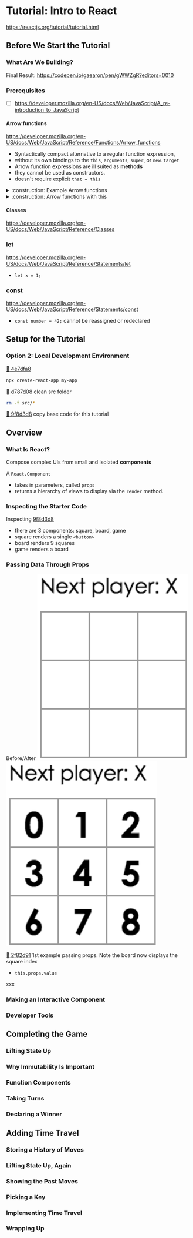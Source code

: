 # Tutorial: Intro to React

https://reactjs.org/tutorial/tutorial.html

## Before We Start the Tutorial

### What Are We Building?

Final Result: https://codepen.io/gaearon/pen/gWWZgR?editors=0010

### Prerequisites

- [ ] https://developer.mozilla.org/en-US/docs/Web/JavaScript/A_re-introduction_to_JavaScript

#### Arrow functions

https://developer.mozilla.org/en-US/docs/Web/JavaScript/Reference/Functions/Arrow_functions
- Syntactically compact alternative to a regular function expression, 
- without its own bindings to the `this`, `arguments`, `super`, or `new.target` 
- Arrow function expressions are ill suited as **methods**
- they cannot be used as constructors.
- doesn't require explicit `that = this`

<details><summary>:construction: Example Arrow functions</summary><p>

```javascript
var elements = [ 'Hydrogen', 'Helium', 'Lithium', 'Beryllium' ];

// This statement returns the array: [8, 6, 7, 9]
elements.map(function(element) { return element.length; }); 

// equivalent to
elements.map((element) => { return element.length; }); 

// When there is only one parameter, we can remove the surrounding parentheses
elements.map(element => { return element.length; }); 

// When the only statement in an arrow function is `return`, we can remove `return` and remove
// the surrounding curly brackets
elements.map(element => element.length); // [8, 6, 7, 9]

// In this case, because we only need the length property, we can use destructuring parameter:
// Notice that the `length` corresponds to the property we want to get whereas the
// obviously non-special `lengthFooBArX` is just the name of a variable which can be changed
// to any valid variable name you want
elements.map(({ length :lengthFooBArX }) => lengthFooBArX); // [8, 6, 7, 9]

// This destructuring parameter assignment can also be written as seen below. However, note that in
// this example we are not assigning `length` value to the made up property. Instead, the literal name
// itself of the variable `length` is used as the property we want to retrieve from the object.
elements.map(({ length }) => length); // [8, 6, 7, 9]
```
</p></details>

<details><summary>:construction: Arrow functions with this</summary><p>

```javascript
function Person(){
  this.age = 0; // without arrow function you would have to `that = this`

  setInterval(() => {
    this.age++; // |this| properly refers to the Person object
  }, 1000);

}

var p = new Person();
```
</p></details>

#### Classes

https://developer.mozilla.org/en-US/docs/Web/JavaScript/Reference/Classes

### let

https://developer.mozilla.org/en-US/docs/Web/JavaScript/Reference/Statements/let
- `let x = 1;`

### const

https://developer.mozilla.org/en-US/docs/Web/JavaScript/Reference/Statements/const
- `const number = 42;` cannot be reassigned or redeclared

## Setup for the Tutorial

### Option 2: Local Development Environment

[:ship: 4e7dfa8](https://github.com/arafatm/tutorial_intro_to_react/commit/421395e9585c0c50309abdf4c8ce2bb2c4e7dfa8)
```bash
npx create-react-app my-app
```

[:ship: d787d08](https://github.com/arafatm/tutorial_intro_to_react/commit/d787d08) clean src folder
```bash
rm -f src/*
```

[:ship: 9f8d3d8](https://github.com/arafatm/tutorial_intro_to_react/commit/9f8d3d8) copy base code for this tutorial

## Overview

### What Is React?

Compose complex UIs from small and isolated **components**

A `React.Component` 
- takes in parameters, called `props`  
- returns a hierarchy of views to display via the `render` method.

### Inspecting the Starter Code

Inspecting [9f8d3d8](https://github.com/arafatm/tutorial_intro_to_react/commit/9f8d3d8)
- there are 3 components: square, board, game
- square renders a single `<button>`
- board renders 9 squares
- game renders a board

### Passing Data Through Props

Before/After
![before](./1_before.png)
![after](./1_after.png) <!-- .element height="10px" width="10px" -->

[:ship: 2f82d91](https://github.com/arafatm/tutorial_intro_to_react/commit/2f82d91) 1st example passing props. Note the board now displays the square index
- `this.props.value`


xxx


### Making an Interactive Component

### Developer Tools

## Completing the Game

### Lifting State Up

### Why Immutability Is Important

### Function Components

### Taking Turns

### Declaring a Winner

## Adding Time Travel

### Storing a History of Moves

### Lifting State Up, Again

### Showing the Past Moves

### Picking a Key

### Implementing Time Travel

### Wrapping Up


